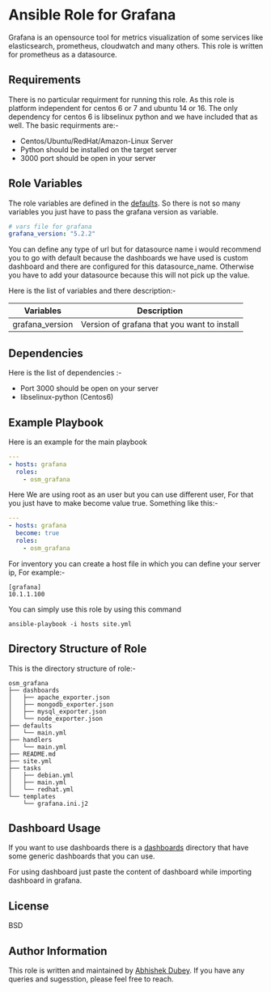 # Ansible Role for Grafana

Grafana is an opensource tool for metrics visualization of some services like elasticsearch, prometheus, cloudwatch and many others. This role is written for prometheus as a datasource.

## Requirements

There is no particular requirment for running this role. As this role is platform independent for centos 6 or 7 and ubuntu 14 or 16. The only dependency for centos 6 is libselinux python and we have included that as well.
The basic requirments are:-
- Centos/Ubuntu/RedHat/Amazon-Linux Server
- Python should be installed on the target server
- 3000 port should be open in your server

## Role Variables

The role variables are defined in the [defaults](https://gitlab.com/oosm/osm_grafana/tree/master/defaults). So there is not so many variables you just have to pass the grafana version as variable.

```yaml
# vars file for grafana
grafana_version: "5.2.2"
```
You can define any type of url but for datasource name i would recommend you to go with default because the dashboards we have used is custom dashboard and there are configured for this datasource_name. Otherwise you have to add your datasource because this will not pick up the value.

Here is the list of variables and there description:-

|**Variables** | **Description** |
|--------------|-----------------|
|grafana_version | Version of grafana that you want to install |

## Dependencies

Here is the list of dependencies :-
- Port 3000 should be open on your server
- libselinux-python (Centos6)

## Example Playbook

Here is an example for the main playbook

```yaml
---
- hosts: grafana
  roles:
    - osm_grafana
```
Here We are using root as an user but you can use different user, For that you just have to make become value true. Something like this:-

```yaml
---
- hosts: grafana
  become: true
  roles:
    - osm_grafana
```

For inventory you can create a host file in which you can define your server ip, For example:-
```
[grafana]
10.1.1.100
```

You can simply use this role by using this command
```shell
ansible-playbook -i hosts site.yml
```

## Directory Structure of Role
This is the directory structure of role:-
```shell
osm_grafana
├── dashboards
│   ├── apache_exporter.json
│   ├── mongodb_exporter.json
│   ├── mysql_exporter.json
│   └── node_exporter.json
├── defaults
│   └── main.yml
├── handlers
│   └── main.yml
├── README.md
├── site.yml
├── tasks
│   ├── debian.yml
│   ├── main.yml
│   └── redhat.yml
└── templates
    └── grafana.ini.j2
```

## Dashboard Usage

If you want to use dashboards there is a [dashboards](https://gitlab.com/oosm/osm_grafana/tree/master/dashboards) directory that have some generic dashboards that you can use.

For using dashboard just paste the content of dashboard while importing dashboard in grafana.

## License

BSD

## Author Information

This role is written and maintained by [Abhishek Dubey](https://gitlab.com/abhishek-dubey). If you have any queries and sugesstion, please feel free to reach.

